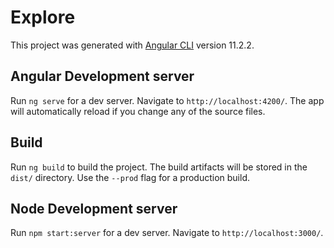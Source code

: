 # Explore

This project was generated with [Angular CLI](https://github.com/angular/angular-cli) version 11.2.2.

## Angular Development server

Run `ng serve` for a dev server. Navigate to `http://localhost:4200/`. The app will automatically reload if you change any of the source files.

## Build

Run `ng build` to build the project. The build artifacts will be stored in the `dist/` directory. Use the `--prod` flag for a production build.

## Node Development server

Run `npm start:server` for a dev server. Navigate to `http://localhost:3000/`. 



